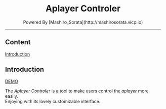 <div align="center"><h1>Aplayer Controler</h1></div>
<div align="center"><p>Powered By [Mashiro_Sorata](http://mashirosorata.vicp.io)</p></div>

---

## Content
[Introduction](#u1)

<h2 id="u1">Introduction</h2>

[DEMO](http://mashirosorata.vicp.io/others/Aplayer-Controler-demo/index.html)

The *Aplayer Controler* is a tool to make users control the *aplayer* more easily. <br>Enjoying with its lovely customizable interface.
